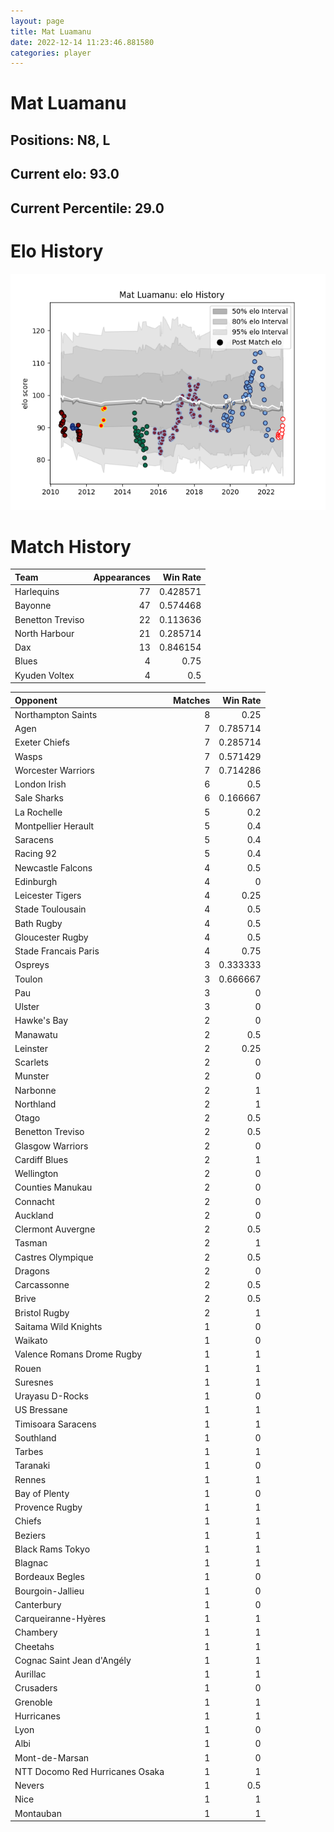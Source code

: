 ```yaml
---  
layout: page  
title: Mat Luamanu  
date: 2022-12-14 11:23:46.881580  
categories: player  
---
```

# Mat Luamanu

## Positions: N8, L

## Current elo: 93.0

## Current Percentile: 29.0

# Elo History


![elo history](history_MatLuamanu.png)
# Match History


| Team             |   Appearances |   Win Rate |
|:-----------------|--------------:|-----------:|
| Harlequins       |            77 |   0.428571 |
| Bayonne          |            47 |   0.574468 |
| Benetton Treviso |            22 |   0.113636 |
| North Harbour    |            21 |   0.285714 |
| Dax              |            13 |   0.846154 |
| Blues            |             4 |   0.75     |
| Kyuden Voltex    |             4 |   0.5      |

| Opponent                        |   Matches |   Win Rate |
|:--------------------------------|----------:|-----------:|
| Northampton Saints              |         8 |   0.25     |
| Agen                            |         7 |   0.785714 |
| Exeter Chiefs                   |         7 |   0.285714 |
| Wasps                           |         7 |   0.571429 |
| Worcester Warriors              |         7 |   0.714286 |
| London Irish                    |         6 |   0.5      |
| Sale Sharks                     |         6 |   0.166667 |
| La Rochelle                     |         5 |   0.2      |
| Montpellier Herault             |         5 |   0.4      |
| Saracens                        |         5 |   0.4      |
| Racing 92                       |         5 |   0.4      |
| Newcastle Falcons               |         4 |   0.5      |
| Edinburgh                       |         4 |   0        |
| Leicester Tigers                |         4 |   0.25     |
| Stade Toulousain                |         4 |   0.5      |
| Bath Rugby                      |         4 |   0.5      |
| Gloucester Rugby                |         4 |   0.5      |
| Stade Francais Paris            |         4 |   0.75     |
| Ospreys                         |         3 |   0.333333 |
| Toulon                          |         3 |   0.666667 |
| Pau                             |         3 |   0        |
| Ulster                          |         3 |   0        |
| Hawke's Bay                     |         2 |   0        |
| Manawatu                        |         2 |   0.5      |
| Leinster                        |         2 |   0.25     |
| Scarlets                        |         2 |   0        |
| Munster                         |         2 |   0        |
| Narbonne                        |         2 |   1        |
| Northland                       |         2 |   1        |
| Otago                           |         2 |   0.5      |
| Benetton Treviso                |         2 |   0.5      |
| Glasgow Warriors                |         2 |   0        |
| Cardiff Blues                   |         2 |   1        |
| Wellington                      |         2 |   0        |
| Counties Manukau                |         2 |   0        |
| Connacht                        |         2 |   0        |
| Auckland                        |         2 |   0        |
| Clermont Auvergne               |         2 |   0.5      |
| Tasman                          |         2 |   1        |
| Castres Olympique               |         2 |   0.5      |
| Dragons                         |         2 |   0        |
| Carcassonne                     |         2 |   0.5      |
| Brive                           |         2 |   0.5      |
| Bristol Rugby                   |         2 |   1        |
| Saitama Wild Knights            |         1 |   0        |
| Waikato                         |         1 |   0        |
| Valence Romans Drome Rugby      |         1 |   1        |
| Rouen                           |         1 |   1        |
| Suresnes                        |         1 |   1        |
| Urayasu D-Rocks                 |         1 |   0        |
| US Bressane                     |         1 |   1        |
| Timisoara Saracens              |         1 |   1        |
| Southland                       |         1 |   0        |
| Tarbes                          |         1 |   1        |
| Taranaki                        |         1 |   0        |
| Rennes                          |         1 |   1        |
| Bay of Plenty                   |         1 |   0        |
| Provence Rugby                  |         1 |   1        |
| Chiefs                          |         1 |   1        |
| Beziers                         |         1 |   1        |
| Black Rams Tokyo                |         1 |   1        |
| Blagnac                         |         1 |   1        |
| Bordeaux Begles                 |         1 |   0        |
| Bourgoin-Jallieu                |         1 |   0        |
| Canterbury                      |         1 |   0        |
| Carqueiranne-Hyères             |         1 |   1        |
| Chambery                        |         1 |   1        |
| Cheetahs                        |         1 |   1        |
| Cognac Saint Jean d'Angély      |         1 |   1        |
| Aurillac                        |         1 |   1        |
| Crusaders                       |         1 |   0        |
| Grenoble                        |         1 |   1        |
| Hurricanes                      |         1 |   1        |
| Lyon                            |         1 |   0        |
| Albi                            |         1 |   0        |
| Mont-de-Marsan                  |         1 |   0        |
| NTT Docomo Red Hurricanes Osaka |         1 |   1        |
| Nevers                          |         1 |   0.5      |
| Nice                            |         1 |   1        |
| Montauban                       |         1 |   1        |